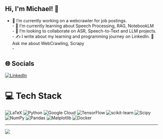 ## Hi, I'm Michael! 👋

- 🔭 I’m currently working on a webcrawler for job postings.<br>- 🌱 I’m currently learning about Speech Processing, RAG, NotebookLM<br>- 👯 I’m looking to collaborate on ASR, Speech-to-Text and LLM projects.<br>- ✍️ I write about my learning and programming journey on LinkedIn. 💬 Ask me about WebCrawling, Scrapy<br>- 


## 🌐 Socials
[![LinkedIn](https://img.shields.io/badge/LinkedIn-%230077B5.svg?logo=linkedin&logoColor=white)](https://linkedin.com/in/https://www.linkedin.com/in/michael-st%C3%A4hli-653156220/) 

# 💻 Tech Stack
![LaTeX](https://img.shields.io/badge/latex-%23008080.svg?style=for-the-badge&logo=latex&logoColor=white) ![Python](https://img.shields.io/badge/python-3670A0?style=for-the-badge&logo=python&logoColor=ffdd54) ![Google Cloud](https://img.shields.io/badge/GoogleCloud-%234285F4.svg?style=for-the-badge&logo=google-cloud&logoColor=white) ![TensorFlow](https://img.shields.io/badge/TensorFlow-%23FF6F00.svg?style=for-the-badge&logo=TensorFlow&logoColor=white) ![scikit-learn](https://img.shields.io/badge/scikit--learn-%23F7931E.svg?style=for-the-badge&logo=scikit-learn&logoColor=white) ![Scipy](https://img.shields.io/badge/SciPy-%230C55A5.svg?style=for-the-badge&logo=scipy&logoColor=%white) ![NumPy](https://img.shields.io/badge/numpy-%23013243.svg?style=for-the-badge&logo=numpy&logoColor=white) ![Pandas](https://img.shields.io/badge/pandas-%23150458.svg?style=for-the-badge&logo=pandas&logoColor=white) ![Matplotlib](https://img.shields.io/badge/Matplotlib-%23ffffff.svg?style=for-the-badge&logo=Matplotlib&logoColor=black) ![Docker](https://img.shields.io/badge/docker-%230db7ed.svg?style=for-the-badge&logo=docker&logoColor=white)

---
[![](https://visitcount.itsvg.in/api?id=staehlmich&icon=0&color=0)](https://visitcount.itsvg.in)

<!--
**staehlmich/staehlmich** is a ✨ _special_ ✨ repository because its `README.md` (this file) appears on your GitHub profile.

